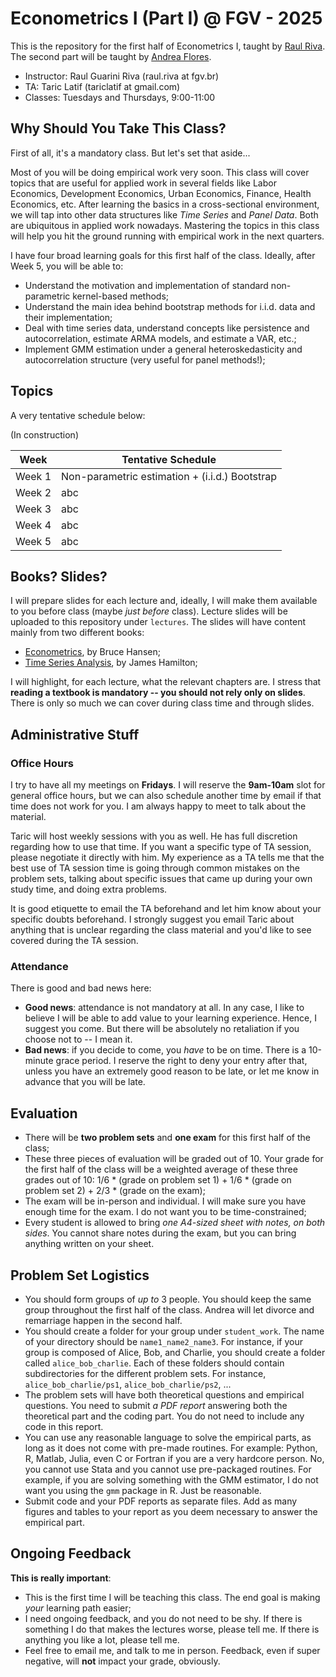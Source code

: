 # Econometrics I (Part I) @ FGV - 2025
This is the repository for the first half of Econometrics I, taught by [Raul Riva](https://rgriva.github.io/). The second part will be taught by [Andrea Flores](https://www.afloresm.com/home).

* Instructor: Raul Guarini Riva (raul.riva at fgv.br)
* TA: Taric Latif (tariclatif at gmail.com)
* Classes: Tuesdays and Thursdays, 9:00-11:00

## Why Should You Take This Class?
First of all, it's a mandatory class. But let's set that aside...

Most of you will be doing empirical work very soon. This class will cover topics that are useful for applied work in several fields like Labor Economics, Development Economics, Urban Economics, Finance, Health Economics, etc. After learning the basics in a cross-sectional environment, we will tap into other data structures like *Time Series* and *Panel Data*. Both are ubiquitous in applied work nowadays. Mastering the topics in this class will help you hit the ground running with empirical work in the next quarters.

I have four broad learning goals for this first half of the class. Ideally, after Week 5, you will be able to:

- Understand the motivation and implementation of standard non-parametric kernel-based methods;
- Understand the main idea behind bootstrap methods for i.i.d. data and their implementation;
- Deal with time series data, understand concepts like persistence and autocorrelation, estimate ARMA models, and estimate a VAR, etc.;
- Implement GMM estimation under a general heteroskedasticity and autocorrelation structure (very useful for panel methods!);

## Topics
A very tentative schedule below:

(In construction)

| Week | Tentative Schedule                |
|------|--------------------------------------------|
|Week 1    | Non-parametric estimation + (i.i.d.) Bootstrap|
|Week 2    |abc|
|Week 3    |abc|
|Week 4    |abc|
|Week 5    |abc|

## Books? Slides?

I will prepare slides for each lecture and, ideally, I will make them available to you before class (maybe _just before_ class). Lecture slides will be uploaded to this repository under ```lectures```. The slides will have content mainly from two different books:

- [Econometrics](https://www.amazon.com/Econometrics-Bruce-Hansen/dp/0691235899), by Bruce Hansen;
- [Time Series Analysis](https://www.amazon.com/Time-Analysis-James-Douglas-Hamilton/dp/0691042896), by James Hamilton;

I will highlight, for each lecture, what the relevant chapters are. I stress that **reading a textbook is mandatory -- you should not rely only on slides**. There is only so much we can cover during class time and through slides.

## Administrative Stuff

### Office Hours

I try to have all my meetings on **Fridays**. I will reserve the **9am-10am** slot for general office hours, but we can also schedule another time by email if that time does not work for you. I am always happy to meet to talk about the material.

Taric will host weekly sessions with you as well. He has full discretion regarding how to use that time. If you want a specific type of TA session, please negotiate it directly with him. My experience as a TA tells me that the best use of TA session time is going through common mistakes on the problem sets, talking about specific issues that came up during your own study time, and doing extra problems.

It is good etiquette to email the TA beforehand and let him know about your specific doubts beforehand. I strongly suggest you email Taric about anything that is unclear regarding the class material and you'd like to see covered during the TA session.

### Attendance

There is good and bad news here:
 - **Good news**: attendance is not mandatory at all. In any case, I like to believe I will be able to add value to your learning experience. Hence, I suggest you come. But there will be absolutely no retaliation if you choose not to -- I mean it.
 - **Bad news**: if you decide to come, you _have_ to be on time. There is a 10-minute grace period. I reserve the right to deny your entry after that, unless you have an extremely good reason to be late, or let me know in advance that you will be late.

## Evaluation

 - There will be **two problem sets** and **one exam** for this first half of the class;
 - These three pieces of evaluation will be graded out of 10. Your grade for the first half of the class will be a weighted average of these three grades out of 10: 1/6 * (grade on problem set 1) + 1/6 * (grade on problem set 2) + 2/3 * (grade on the exam);
 - The exam will be in-person and individual. I will make sure you have enough time for the exam. I do not want you to be time-constrained;
 - Every student is allowed to bring *one A4-sized sheet with notes, on both sides*. You cannot share notes during the exam, but you can bring anything written on your sheet.

## Problem Set Logistics

- You should form groups of _up to_ 3 people. You should keep the same group throughout the first half of the class. Andrea will let divorce and remarriage happen in the second half.
- You should create a folder for your group under ```student_work```. The name of your directory should be ```name1_name2_name3```. For instance, if your group is composed of Alice, Bob, and Charlie, you should create a folder called ```alice_bob_charlie```. Each of these folders should contain subdirectories for the different problem sets. For instance, ```alice_bob_charlie/ps1```, ```alice_bob_charlie/ps2```, ...
- The problem sets will have both theoretical questions and empirical questions. You need to submit _a PDF report_ answering both the theoretical part and the coding part. You do not need to include any code in this report.
- You can use any reasonable language to solve the empirical parts, as long as it does not come with pre-made routines. For example: Python, R, Matlab, Julia, even C or Fortran if you are a very hardcore person. No, you cannot use Stata and you cannot use pre-packaged routines. For example, if you are solving something with the GMM estimator, I do not want you using the ```gmm``` package in R. Just be reasonable.
- Submit code and your PDF reports as separate files. Add as many figures and tables to your report as you deem necessary to answer the empirical part.

## Ongoing Feedback

**This is really important**:

- This is the first time I will be teaching this class. The end goal is making _your_ learning path easier;
- I need ongoing feedback, and you do not need to be shy. If there is something I do that makes the lectures worse, please tell me. If there is anything you like a lot, please tell me.
- Feel free to email me, and talk to me in person. Feedback, even if super negative, will **not** impact your grade, obviously.
